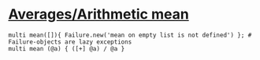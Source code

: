 [1]: http://rosettacode.org/wiki/Averages/Arithmetic_mean

# [Averages/Arithmetic mean][1]

```perl6
multi mean([]){ Failure.new('mean on empty list is not defined') }; # Failure-objects are lazy exceptions
multi mean (@a) { ([+] @a) / @a }
```